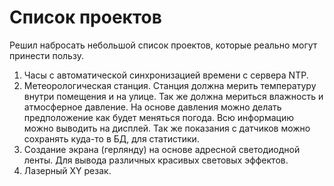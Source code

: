 # Список проектов

Решил набросать небольшой список проектов, которые реально могут принести пользу.

01. Часы с автоматической синхронизацией времени с сервера NTP.
01. Метеорологическая станция. Станция должна мерить температуру внутри помещения и на улице. Так же должна мериться влажность и атмосферное давление. На основе давления можно делать предположение как будет меняться погода. Всю информацию можно выводить на дисплей. Так же показания с датчиков можно сохранять куда-то в БД, для статистики.
01. Создание экрана (герлянду) на основе адресной светодиодной ленты. Для вывода различных красивых световых эффектов.
01. Лазерный XY резак.
